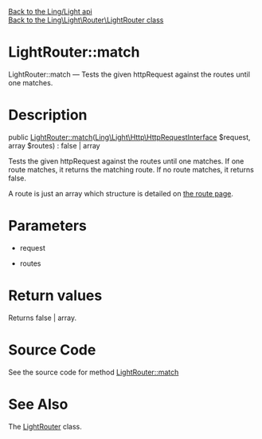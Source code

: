 [Back to the Ling/Light api](https://github.com/lingtalfi/Light/blob/master/doc/api/Ling/Light.md)<br>
[Back to the Ling\Light\Router\LightRouter class](https://github.com/lingtalfi/Light/blob/master/doc/api/Ling/Light/Router/LightRouter.md)


LightRouter::match
================



LightRouter::match — Tests the given httpRequest against the routes until one matches.




Description
================


public [LightRouter::match](https://github.com/lingtalfi/Light/blob/master/doc/api/Ling/Light/Router/LightRouter/match.md)([Ling\Light\Http\HttpRequestInterface](https://github.com/lingtalfi/Light/blob/master/doc/api/Ling/Light/Http/HttpRequestInterface.md) $request, array $routes) : false | array




Tests the given httpRequest against the routes until one matches.
If one route matches, it returns the matching route.
If no route matches, it returns false.

A route is just an array which structure is detailed on [the route page](https://github.com/lingtalfi/Light/blob/master/doc/pages/route.md).




Parameters
================


- request

    

- routes

    


Return values
================

Returns false | array.








Source Code
===========
See the source code for method [LightRouter::match](https://github.com/lingtalfi/Light/blob/master/Router/LightRouter.php#L18-L27)


See Also
================

The [LightRouter](https://github.com/lingtalfi/Light/blob/master/doc/api/Ling/Light/Router/LightRouter.md) class.




